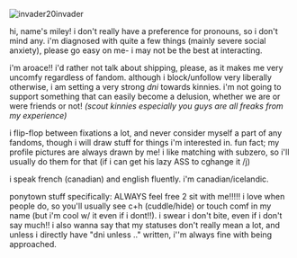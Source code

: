 ![invader20invader](https://github.com/user-attachments/assets/607931df-d13d-4126-9a49-563c3e839265)

hi, name's miley! i don't really have a preference for pronouns, so i don't mind any. i'm diagnosed with quite a few things (mainly severe social anxiety), please go easy on me- i may not be the best at interacting.

i'm aroace!! i'd rather not talk about shipping, please, as it makes me very uncomfy regardless of fandom. although i block/unfollow very liberally otherwise, i am setting a very strong *dni* towards kinnies. i'm not going to support something that can easily become a delusion, whether we are or were friends or not! _(scout kinnies especially you guys are all freaks from my experience)_

i flip-flop between fixations a lot, and never consider myself a part of any fandoms, though i will draw stuff for things i'm interested in. fun fact; my profile pictures are always drawn by me! i like matching with subzero, so i'll usually do them for that (if i can get his lazy ASS to cghange it /j)

i speak french (canadian) and english fluently. i'm canadian/icelandic.

ponytown stuff specifically: ALWAYS feel free 2 sit with me!!!!! i love when people do, so you'll usually see c+h (cuddle/hide) or touch comf in my name (but i'm cool w/ it even if i dont!!). i swear i don't bite, even if i don't say much!! i also wanna say that my statuses don't really mean a lot, and unless i directly have "dni unless .." written, i''m always fine with being approached.
